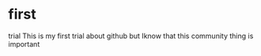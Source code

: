 # first
trial
This is my first trial about github but  Iknow that this community thing is important
